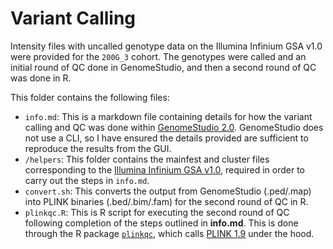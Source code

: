 # Variant Calling

Intensity files with uncalled genotype data on the Illumina Infinium GSA v1.0 were provided for the `200G_3` cohort. The genotypes were called and an initial round of QC done in GenomeStudio, and then a second round of QC was done in R.

This folder contains the following files:
* `info.md`: This is a markdown file containing details for how the variant calling and QC was done within [GenomeStudio 2.0][genomestudio]. GenomeStudio does not use a CLI, so I have ensured the details provided are sufficient to reproduce the results from the GUI.
* `/helpers`: This folder contains the mainfest and cluster files corresponding to the [Illumina Infinium GSA v1.0][gsa], required in order to carry out the steps in `info.md`.
* `convert.sh`: This converts the output from GenomeStudio (.ped/.map) into PLINK binaries (.bed/.bim/.fam) for the second round of QC in R.
* `plinkqc.R`: This is R script for executing the second round of QC following completion of the steps outlined in **info.md**. This is done through the R package [`plinkqc`][plinkqc], which calls [PLINK 1.9][plink] under the hood.

[genomestudio]: https://emea.support.illumina.com/array/array_software/genomestudio/downloads.html
[gsa]: https://emea.support.illumina.com/array/array_kits/infinium-global-screening-array/downloads.html
[plink]: https://www.cog-genomics.org/plink/
[plinkqc]: https://meyer-lab-cshl.github.io/plinkQC/articles/plinkQC.html
